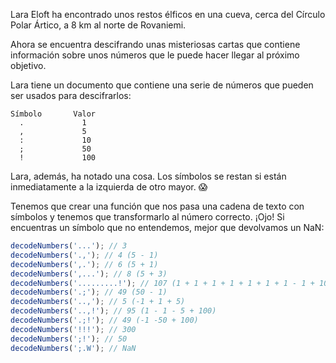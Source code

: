 Lara Eloft ha encontrado unos restos élficos en una cueva, cerca del Círculo Polar Ártico, a 8 km al norte de Rovaniemi.

Ahora se encuentra descifrando unas misteriosas cartas que contiene información sobre unos números que le puede hacer llegar al próximo objetivo.

Lara tiene un documento que contiene una serie de números que pueden ser usados para descifrarlos:

```
Símbolo       Valor
  .             1
  ,             5
  :             10
  ;             50
  !             100
```

Lara, además, ha notado una cosa. Los símbolos se restan si están inmediatamente a la izquierda de otro mayor. 😱

Tenemos que crear una función que nos pasa una cadena de texto con símbolos y tenemos que transformarlo al número correcto. ¡Ojo! Si encuentras un símbolo que no entendemos, mejor que devolvamos un NaN:

```js
decodeNumbers('...'); // 3
decodeNumbers('.,'); // 4 (5 - 1)
decodeNumbers(',.'); // 6 (5 + 1)
decodeNumbers(',...'); // 8 (5 + 3)
decodeNumbers('.........!'); // 107 (1 + 1 + 1 + 1 + 1 + 1 + 1 - 1 + 100)
decodeNumbers('.;'); // 49 (50 - 1)
decodeNumbers('..,'); // 5 (-1 + 1 + 5)
decodeNumbers('..,!'); // 95 (1 - 1 - 5 + 100)
decodeNumbers('.;!'); // 49 (-1 -50 + 100)
decodeNumbers('!!!'); // 300
decodeNumbers(';!'); // 50
decodeNumbers(';.W'); // NaN
```
